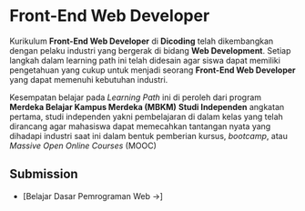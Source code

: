 # Front-End Web Developer

Kurikulum **Front-End Web Developer** di **Dicoding** telah dikembangkan dengan pelaku industri yang bergerak di bidang **Web Development**. Setiap langkah dalam learning path ini telah didesain agar siswa dapat memiliki pengetahuan yang cukup untuk menjadi seorang **Front-End Web Developer** yang dapat memenuhi kebutuhan industri.

Kesempatan belajar pada _Learning Path_ ini di peroleh dari program **Merdeka Belajar Kampus Merdeka (MBKM)** **Studi Independen** angkatan pertama, studi independen yakni pembelajaran di dalam kelas yang telah dirancang agar mahasiswa dapat memecahkan tantangan nyata yang dihadapi industri saat ini dalam bentuk pemberian kursus, _bootcamp_, atau _Massive Open Online Courses_ (MOOC)

## Submission
- [Belajar Dasar Pemrograman Web →]
